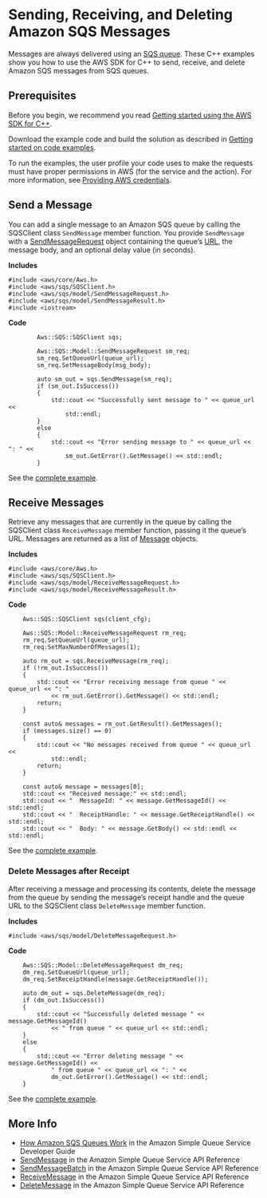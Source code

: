 # Sending, Receiving, and Deleting Amazon SQS Messages<a name="examples-sqs-messages"></a>

Messages are always delivered using an [SQS queue](examples-sqs-message-queues.md)\. These C\+\+ examples show you how to use the AWS SDK for C\+\+ to send, receive, and delete Amazon SQS messages from SQS queues\.

## Prerequisites<a name="codeExamplePrereq"></a>

Before you begin, we recommend you read [Getting started using the AWS SDK for C\+\+](getting-started.md)\. 

Download the example code and build the solution as described in [Getting started on code examples](getting-started-code-examples.md)\. 

To run the examples, the user profile your code uses to make the requests must have proper permissions in AWS \(for the service and the action\)\. For more information, see [Providing AWS credentials](credentials.md)\.

## Send a Message<a name="sqs-message-send"></a>

You can add a single message to an Amazon SQS queue by calling the SQSClient class `SendMessage` member function\. You provide `SendMessage` with a [SendMessageRequest](https://sdk.amazonaws.com/cpp/api/LATEST/class_aws_1_1_s_q_s_1_1_model_1_1_send_message_request.html) object containing the queue’s [URL](examples-sqs-message-queues.md#sqs-get-queue-url), the message body, and an optional delay value \(in seconds\)\.

 **Includes** 

```
#include <aws/core/Aws.h>
#include <aws/sqs/SQSClient.h>
#include <aws/sqs/model/SendMessageRequest.h>
#include <aws/sqs/model/SendMessageResult.h>
#include <iostream>
```

 **Code** 

```
        Aws::SQS::SQSClient sqs;

        Aws::SQS::Model::SendMessageRequest sm_req;
        sm_req.SetQueueUrl(queue_url);
        sm_req.SetMessageBody(msg_body);

        auto sm_out = sqs.SendMessage(sm_req);
        if (sm_out.IsSuccess())
        {
            std::cout << "Successfully sent message to " << queue_url <<
                std::endl;
        }
        else
        {
            std::cout << "Error sending message to " << queue_url << ": " <<
                sm_out.GetError().GetMessage() << std::endl;
        }
```

See the [complete example](https://github.com/awsdocs/aws-doc-sdk-examples/tree/main/cpp/example_code/sqs/send_message.cpp)\.

## Receive Messages<a name="sqs-messages-receive"></a>

Retrieve any messages that are currently in the queue by calling the SQSClient class `ReceiveMessage` member function, passing it the queue’s URL\. Messages are returned as a list of [Message](https://sdk.amazonaws.com/cpp/api/LATEST/class_aws_1_1_s_q_s_1_1_model_1_1_message.html) objects\.

 **Includes** 

```
#include <aws/core/Aws.h>
#include <aws/sqs/SQSClient.h>
#include <aws/sqs/model/ReceiveMessageRequest.h>
#include <aws/sqs/model/ReceiveMessageResult.h>
```

 **Code** 

```
    Aws::SQS::SQSClient sqs(client_cfg);

    Aws::SQS::Model::ReceiveMessageRequest rm_req;
    rm_req.SetQueueUrl(queue_url);
    rm_req.SetMaxNumberOfMessages(1);

    auto rm_out = sqs.ReceiveMessage(rm_req);
    if (!rm_out.IsSuccess())
    {
        std::cout << "Error receiving message from queue " << queue_url << ": "
            << rm_out.GetError().GetMessage() << std::endl;
        return;
    }

    const auto& messages = rm_out.GetResult().GetMessages();
    if (messages.size() == 0)
    {
        std::cout << "No messages received from queue " << queue_url <<
            std::endl;
        return;
    }

    const auto& message = messages[0];
    std::cout << "Received message:" << std::endl;
    std::cout << "  MessageId: " << message.GetMessageId() << std::endl;
    std::cout << "  ReceiptHandle: " << message.GetReceiptHandle() << std::endl;
    std::cout << "  Body: " << message.GetBody() << std::endl << std::endl;
```

See the [complete example](https://github.com/awsdocs/aws-doc-sdk-examples/tree/main/cpp/example_code/sqs/receive_message.cpp)\.

### Delete Messages after Receipt<a name="sqs-messages-delete"></a>

After receiving a message and processing its contents, delete the message from the queue by sending the message’s receipt handle and the queue URL to the SQSClient class `DeleteMessage` member function\.

 **Includes** 

```
#include <aws/sqs/model/DeleteMessageRequest.h>
```

 **Code** 

```
    Aws::SQS::Model::DeleteMessageRequest dm_req;
    dm_req.SetQueueUrl(queue_url);
    dm_req.SetReceiptHandle(message.GetReceiptHandle());

    auto dm_out = sqs.DeleteMessage(dm_req);
    if (dm_out.IsSuccess())
    {
        std::cout << "Successfully deleted message " << message.GetMessageId()
            << " from queue " << queue_url << std::endl;
    }
    else
    {
        std::cout << "Error deleting message " << message.GetMessageId() <<
            " from queue " << queue_url << ": " <<
            dm_out.GetError().GetMessage() << std::endl;
    }
```

See the [complete example](https://github.com/awsdocs/aws-doc-sdk-examples/tree/main/cpp/example_code/sqs/receive_message.cpp)\.

## More Info<a name="more-info"></a>
+  [How Amazon SQS Queues Work](https://docs.aws.amazon.com/AWSSimpleQueueService/latest/SQSDeveloperGuide/sqs-how-it-works.html) in the Amazon Simple Queue Service Developer Guide
+  [SendMessage](https://docs.aws.amazon.com/AWSSimpleQueueService/latest/APIReference/API_SendMessage.html) in the Amazon Simple Queue Service API Reference
+  [SendMessageBatch](https://docs.aws.amazon.com/AWSSimpleQueueService/latest/APIReference/API_SendMessageBatch.html) in the Amazon Simple Queue Service API Reference
+  [ReceiveMessage](https://docs.aws.amazon.com/AWSSimpleQueueService/latest/APIReference/API_ReceiveMessage.html) in the Amazon Simple Queue Service API Reference
+  [DeleteMessage](https://docs.aws.amazon.com/AWSSimpleQueueService/latest/APIReference/API_DeleteMessage.html) in the Amazon Simple Queue Service API Reference